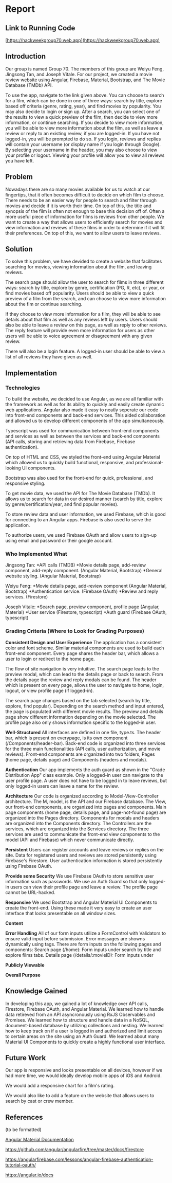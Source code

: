 # Report

## Link to Running Code
[https://hackweekgroup70.web.app](https://hackweekgroup70.web.app)

## Introduction
Our group is named Group 70. The members of this group are Weiyu Feng, Jingsong Tan, and Joseph Vitale. For our project, we created a movie review website using Angular, Firebase, Material, Bootstrap, and The Movie Database (TMDb) API. 

To use the app, navigate to the link given above. You can choose to search for a film, which can be done in one of three ways: search by title, explore based off criteria (genre, rating, year), and find movies by popularity. You may also decide to login or sign up. After a search, you can select one of the results to view a quick preview of the film, then decide to view more information, or continue searching. If you decide to view more information, you will be able to view more information about the film, as well as leave a review or reply to an existing review, if you are logged-in. If you have not logged-in, you will be prompted to do so. If you login, reviews and replies will contain your username (or display name if you login through Google). By selecting your username in the header, you may also choose to view your profile or logout. Viewing your profile will allow you to view all reviews you have left. 

## Problem
Nowadays there are so many movies available for us to watch at our fingertips, that it often becomes difficult to decide on which film to choose. There needs to be an easier way for people to search and filter through movies and decide if it is worth their time. On top of this, the title and synopsis of the film is often not enough to base this decision off of. Often a more  useful piece of information for films is reviews from other people. We want to create a way that allows users to efficiently search for movies and view information and reviews of these films in order to determine if it will fit their preferences. On top of this, we want to allow users to leave reviews.  

## Solution
To solve this problem, we have devided to create a website that facilitates searching for movies, viewing information about the film, and leaving reviews. 

The search page should allow the user to search for films in three different ways: search by title, explore by genre, certification (PG, R, etc), or year, or find movies based off popularity. Users should be able to view a quick preview of a film from the search, and can choose to view more information about the fim or continue searching. 

If they choose to view more information for a film, they will be able to see details about that film as well as any reviews left by users. Users should also be able to leave a review on this page, as well as reply to other reviews. The reply feature will provide even more information for users as other users will be able to voice agreement or disagreement with any given review.  

There will also be a login feature. A logged-in user should be able to view a list of all reviews they have given as well. 

## Implementation
### Technologies
To build the website, we decided to use Angular, as we are all familiar with the framework as well as for its ability to quickly and easily create dynamic web applications. Angular also made it easy to neatly seperate our code into front-end components and back-end services. This aided collaboration and allowed us to develop different components of the app simultaneously. 

Typescript was used for communication between front-end components and services as well as between the services and back-end components (API calls, storing and retrieving data from Firebase, Firebase authentication). 

On top of HTML and CSS, we styled the front-end using Angular Material which allowed us to quickly build functional, responsive, and professional-looking UI components.

Bootstrap was also used for the front-end for quick, professional, and responsive styling. 

To get movie data, we used the API for The Movie Database (TMDb). It allows us to search for data in our desired manner (search by title, explore by genre/certification/year, and find popular movies). 

To store review data and user information, we used Firebase, which is good for connecting to an Angular apps. Firebase is also used to serve the application.

To authorize users, we used Firebase OAuth and allow users to sign-up using email and password or their google account.

### Who Implemented What
Jingsong Tan:
  *API calls (TMDB)
  *Movie details page, add-review component, add-reply component. (Angular Material, Bootstrap) 
  *General website styling. (Angular Material, Bootstrap)
  
Weiyu Feng:
  *Movie details page, add-review component (Angular Material, Bootstrap)
  *Authentication service. (Firebase OAuth)
  *Review and reply services. (Firestore)
  
Joseph Vitale:
  *Search page, preview component, profile page (Angular, Material)
  *User service (Firestore, typescript)
  *Auth guard (Firebase OAuth, typescript)

### Grading Criteria (Where to Look for Grading Purposes)
**Consistent Design and User Experience** 
The application has a consistent color and font scheme. Similar material components are used to build each front-end component. Every page shares the header bar, which allows a user to login or redirect to the home page. 

The flow of site navigation is very intuitive. The search page leads to the preview modal, which can lead to the details page or back to search. From the details page the review and reply modals can be found. The header which is present on every page, allows the user to navigate to home, login, logout, or view profile page (if logged-in). 

The search page changes based on the tab selected (search by title, explore, find popular). Depending on the search method and input entered, the page is populated with different movie results. The preview and details page show different information depending on the movie selected. The profile page also only shows information specific to the logged-in user.

**Well-Structured**
All interfaces are defined in one file, type.ts. The header bar, which is present on everypage, is its own component (/Components/header-bar). Back-end code is organized into three services for the three main functionalities (API calls, user authorization, and movie reviews). Front-end components are organized into two folders, Pages (home page, details page) and Components (headers and modals). 

**Authentication**
Our app implements the auth guard as shown in the "Grade Distribution App" class example. Only a logged-in user can navigate to the user profile page. A user does not have to be logged in to leave reviews, but only logged-in users can leave a name for the review. 

**Architecture**
Our code is organized according to Model-View-Controller architecture. The M, model, is the API and our Firebase database. The View, our front-end components, are organized into pages and components. Main page components (home page, details page, and page-not-found page) are organized into the Pages directory. Components for modals and headers are organized into the Components directory. The Controllers are the services, which are organized into the Services directory. The three services are used to communicate the front-end view components to the model (API and Firebase) which never communicate directly. 

**Persistent**
Users can register accounts and leave reviews or replies on the site. Data for registered users and reviews are stored persistently using Firebase's Firestore. User authentication information is stored persistently using Firebase OAuth. 

**Provide some Security**
We use Firebase OAuth to store sensitive user information such as passwords. We use an Auth Guard so that only logged-in users can view their profile page and leave a review. The profile page cannot be URL-hacked.

**Responsive**
We used Bootstrap and Angular Material UI Components to create the front-end. Using these made it very easy to create an user interface that looks presentable on all window sizes. 

**Content**

**Error Handling**
All of our form inputs utilize a FormControl with Validators to ensure valid input before submission. Error messages are showns dynamically using <mat-error> tags. There are form inputs on the following pages and components:
  Search page (/home): Form inputs under search by title and explore films tabs.
  Details page (/details/:movieID): Form inputs under 

**Publicly Viewable**

**Overall Purpose**

## Knowledge Gained
In developing this app, we gained a lot of knowledge over API calls, Firestore, Firebase OAuth, and Angular Material. We learned how to handle data retireved from an API asyncronously using RxJS Observables and Promises. We learned how to structure and handle data in a NoSQL, document-based database by utilizing collections and nesting. We learned how to keep track on if a user is logged in and authorized and limit access to certain areas on the site using an Auth Guard. We learned about many Material UI Components to quickly create a highly functional user interface.

## Future Work
Our app is responsive and looks presentable on all devices, however if we had more time, we would ideally develop mobile apps of iOS and Android. 

We would add a responsive chart for a film's rating.

We would also like to add a feature on the website that allows users to search by cast or crew member. 

## References
(to be formatted)

[Angular Material Documentation](https://material.angular.io/)

https://github.com/angular/angularfire/tree/master/docs/firestore

https://angularfirebase.com/lessons/angular-firebase-authentication-tutorial-oauth/

https://angular.io/docs

